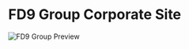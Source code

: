 FD9 Group Corporate Site
===

![FD9 Group Preview](https://raw.github.com/dkabistan/fd9group.com/master/images/preview.png)
